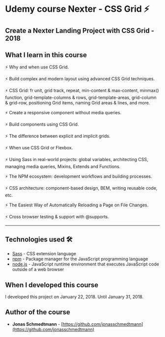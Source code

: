 # Udemy course Nexter - CSS Grid ⚡️

## Create a Nexter Landing Project with CSS Grid - 2018

## What I learn in this course

⚡️ Why and when use CSS Grid.

⚡️ Build complex and modern layout using advanced CSS Grid techniques.

⚡️ CSS Grid: fr unit, grid track, repeat, min-content & max-content, minmax() function, grid-template-columns & rows, grid-template-areas, grid-column & grid-row, positioning Grid items, naming Grid areas & lines, and more.

⚡️ Create a responsive component without media queries.

⚡️ Build components using CSS Grid.

⚡️ The difference between explicit and implicit grids.

⚡️ When use CSS Grid or Flexbox.

⚡️ Using Sass in real-world projects: global variables, architecting CSS, managing media queries, Mixins, Extends and Functions.

⚡️ The NPM ecosystem: development workflows and building processes.

⚡️ CSS architecture: component-based design, BEM, writing reusable code, etc.

⚡️ The Easiest Way of Automatically Reloading a Page on File Changes.

⚡️ Cross browser testing & support with @supports.

---

## Technologies used 🛠️

- [Sass](https://sass-lang.com/documentation) - CSS extension language
- [npm](https://www.npmjs.com/) - Package manager for the JavaScript programming language
- [node.js](https://nodejs.org/en/) - JavaScript runtime environment that executes JavaScript code outside of a web browser

## When I developed this course 

I developed this project on January 22, 2018. Until January 31, 2018.

## Author of the course

- **Jonas Schmedtmann** - [https://github.com/jonasschmedtmann](https://github.com/jonasschmedtmann)

